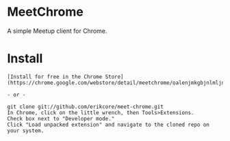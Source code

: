 # MeetChrome

A simple Meetup client for Chrome.

# Install

	[Install for free in the Chrome Store](https://chrome.google.com/webstore/detail/meetchrome/oalenjmkgbjnlmljnkpjooikjlphmhap)
	
	- or -

	git clone git://github.com/erikcore/meet-chrome.git
	In Chrome, click on the little wrench, then Tools>Extensions.
	Check box next to "Developer mode."
	Click "Load unpacked extension" and navigate to the cloned repo on your system.
